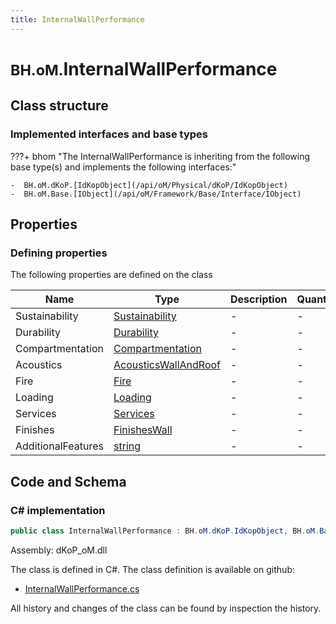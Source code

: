 ```yaml
---
title: InternalWallPerformance
---
```


# <small>BH.oM.</small>**InternalWallPerformance**



## Class structure

### Implemented interfaces and base types

???+ bhom "The InternalWallPerformance is inheriting from the following base type(s) and implements the following interfaces:"

    -  BH.oM.dKoP.[IdKopObject](/api/oM/Physical/dKoP/IdKopObject)
    -  BH.oM.Base.[IObject](/api/oM/Framework/Base/Interface/IObject)


## Properties



### Defining properties

The following properties are defined on the class

| Name             | Type             | Description      | Quantity         |
|------------------|------------------|------------------|------------------|
| Sustainability | [Sustainability](/api/oM/Physical/dKoP/Perfomance/Sustainability) | - | - |
| Durability | [Durability](/api/oM/Physical/dKoP/Perfomance/Durability) | - | - |
| Compartmentation | [Compartmentation](/api/oM/Physical/dKoP/Perfomance/Compartmentation) | - | - |
| Acoustics | [AcousticsWallAndRoof](/api/oM/Physical/dKoP/Perfomance/AcousticsWallAndRoof) | - | - |
| Fire | [Fire](/api/oM/Physical/dKoP/Perfomance/Fire) | - | - |
| Loading | [Loading](/api/oM/Physical/dKoP/Perfomance/Loading/Loading) | - | - |
| Services | [Services](/api/oM/Physical/dKoP/Perfomance/Services/Services) | - | - |
| Finishes | [FinishesWall](/api/oM/Physical/dKoP/Perfomance/Finishes/FinishesWall) | - | - |
| AdditionalFeatures | [string](https://learn.microsoft.com/en-us/dotnet/api/System.String?view=netstandard-2.0) | - | - |


## Code and Schema

### C# implementation

``` C# title="C#"
public class InternalWallPerformance : BH.oM.dKoP.IdKopObject, BH.oM.Base.IObject
```

Assembly: dKoP_oM.dll

The class is defined in C#. The class definition is available on github:

- [InternalWallPerformance.cs](https://github.com/BHoM/dKoP_Toolkit/blob/develop/dKoP_oM/Perfomance\InternalWallPerformance.cs)

All history and changes of the class can be found by inspection the history.
